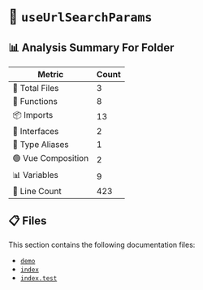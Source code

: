# 📁 `useUrlSearchParams`

## 📊 Analysis Summary For Folder

| Metric | Count |
|--------|-------|
| 📁 Total Files | 3 |
| 🔧 Functions | 8 |
| 📦 Imports | 13 |
| 📐 Interfaces | 2 |
| 📑 Type Aliases | 1 |
| 🟢 Vue Composition | 2 |
| 📊 Variables | 9 |
| 🔢 Line Count | 423 |


## 📋 Files

This section contains the following documentation files:

- [`demo`](./demo.md)
- [`index`](./index.md)
- [`index.test`](./index.test.md)